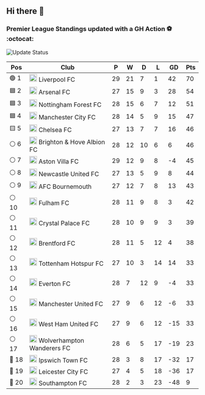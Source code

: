 ## Hi there 👋

<!--
**andregribeiro/andregribeiro** is a ✨ _special_ ✨ repository because its `README.md` (this file) appears on your GitHub profile.

Here are some ideas to get you started:

- 🔭 I’m currently working on ...
- 🌱 I’m currently learning ...
- 👯 I’m looking to collaborate on ...
- 🤔 I’m looking for help with ...
- 💬 Ask me about ...
- 📫 How to reach me: ...
- 😄 Pronouns: ...
- ⚡ Fun fact: ...
-->
### Premier League Standings updated with a GH Action ⚽ :octocat:
![Update Status](https://github.com/andregribeiro/andregribeiro/workflows/Update%20Premier%20League%20Standings/badge.svg)

<!-- STANDINGS:START -->
<div align="right">

| Pos |  Club  | P | W | D | L | GD | Pts |
|-----|------|----|---|---|---|----|----|
|  🟢 1 | <img src="https://crests.football-data.org/64.png" alt="Liverpool FC" width="20" height="20"> Liverpool FC | 29 | 21 | 7 | 1 | 42 | 70 |
|  🟦 2 | <img src="https://crests.football-data.org/57.png" alt="Arsenal FC" width="20" height="20"> Arsenal FC | 27 | 15 | 9 | 3 | 28 | 54 |
|  🟦 3 | <img src="https://crests.football-data.org/351.png" alt="Nottingham Forest FC" width="20" height="20"> Nottingham Forest FC | 28 | 15 | 6 | 7 | 12 | 51 |
|  🟦 4 | <img src="https://crests.football-data.org/65.png" alt="Manchester City FC" width="20" height="20"> Manchester City FC | 28 | 14 | 5 | 9 | 15 | 47 |
|  🟨 5 | <img src="https://crests.football-data.org/61.png" alt="Chelsea FC" width="20" height="20"> Chelsea FC | 27 | 13 | 7 | 7 | 16 | 46 |
|  ⚪ 6 | <img src="https://crests.football-data.org/397.png" alt="Brighton & Hove Albion FC" width="20" height="20"> Brighton & Hove Albion FC | 28 | 12 | 10 | 6 | 6 | 46 |
|  ⚪ 7 | <img src="https://crests.football-data.org/58.png" alt="Aston Villa FC" width="20" height="20"> Aston Villa FC | 29 | 12 | 9 | 8 | -4 | 45 |
|  ⚪ 8 | <img src="https://crests.football-data.org/67.png" alt="Newcastle United FC" width="20" height="20"> Newcastle United FC | 27 | 13 | 5 | 9 | 8 | 44 |
|  ⚪ 9 | <img src="https://crests.football-data.org/bournemouth.png" alt="AFC Bournemouth" width="20" height="20"> AFC Bournemouth | 27 | 12 | 7 | 8 | 13 | 43 |
|  ⚪ 10 | <img src="https://crests.football-data.org/63.png" alt="Fulham FC" width="20" height="20"> Fulham FC | 28 | 11 | 9 | 8 | 3 | 42 |
|  ⚪ 11 | <img src="https://crests.football-data.org/354.png" alt="Crystal Palace FC" width="20" height="20"> Crystal Palace FC | 28 | 10 | 9 | 9 | 3 | 39 |
|  ⚪ 12 | <img src="https://crests.football-data.org/402.png" alt="Brentford FC" width="20" height="20"> Brentford FC | 28 | 11 | 5 | 12 | 4 | 38 |
|  ⚪ 13 | <img src="https://crests.football-data.org/73.png" alt="Tottenham Hotspur FC" width="20" height="20"> Tottenham Hotspur FC | 27 | 10 | 3 | 14 | 14 | 33 |
|  ⚪ 14 | <img src="https://crests.football-data.org/62.png" alt="Everton FC" width="20" height="20"> Everton FC | 28 | 7 | 12 | 9 | -4 | 33 |
|  ⚪ 15 | <img src="https://crests.football-data.org/66.png" alt="Manchester United FC" width="20" height="20"> Manchester United FC | 27 | 9 | 6 | 12 | -6 | 33 |
|  ⚪ 16 | <img src="https://crests.football-data.org/563.png" alt="West Ham United FC" width="20" height="20"> West Ham United FC | 27 | 9 | 6 | 12 | -15 | 33 |
|  ⚪ 17 | <img src="https://crests.football-data.org/76.png" alt="Wolverhampton Wanderers FC" width="20" height="20"> Wolverhampton Wanderers FC | 28 | 6 | 5 | 17 | -19 | 23 |
|  🔴 18 | <img src="https://crests.football-data.org/349.png" alt="Ipswich Town FC" width="20" height="20"> Ipswich Town FC | 28 | 3 | 8 | 17 | -32 | 17 |
|  🔴 19 | <img src="https://crests.football-data.org/338.png" alt="Leicester City FC" width="20" height="20"> Leicester City FC | 27 | 4 | 5 | 18 | -36 | 17 |
|  🔴 20 | <img src="https://crests.football-data.org/340.png" alt="Southampton FC" width="20" height="20"> Southampton FC | 28 | 2 | 3 | 23 | -48 | 9 |

</div>
<!-- STANDINGS:END -->
